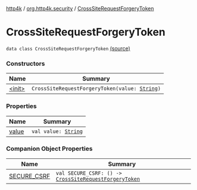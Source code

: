 [http4k](../../index.md) / [org.http4k.security](../index.md) / [CrossSiteRequestForgeryToken](./index.md)

# CrossSiteRequestForgeryToken

`data class CrossSiteRequestForgeryToken` [(source)](https://github.com/http4k/http4k/blob/master/http4k-security-oauth/src/main/kotlin/org/http4k/security/CrossSiteRequestForgeryToken.kt#L6)

### Constructors

| Name | Summary |
|---|---|
| [&lt;init&gt;](-init-.md) | `CrossSiteRequestForgeryToken(value: `[`String`](https://kotlinlang.org/api/latest/jvm/stdlib/kotlin/-string/index.html)`)` |

### Properties

| Name | Summary |
|---|---|
| [value](value.md) | `val value: `[`String`](https://kotlinlang.org/api/latest/jvm/stdlib/kotlin/-string/index.html) |

### Companion Object Properties

| Name | Summary |
|---|---|
| [SECURE_CSRF](-s-e-c-u-r-e_-c-s-r-f.md) | `val SECURE_CSRF: () -> `[`CrossSiteRequestForgeryToken`](./index.md) |
